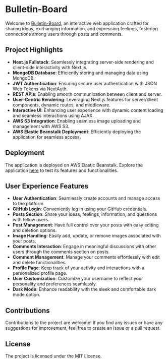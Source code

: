 # Bulletin-Board

Welcome to [Bulletin-Board](http://...), an interactive web application crafted for sharing ideas, exchanging information, and expressing feelings, fostering connections among users through posts and comments.

## Project Highlights

- **Next.js Fullstack**: Seamlessly integrating server-side rendering and client-side interactivity with Next.js.
- **MongoDB Database**: Efficiently storing and managing data using MongoDB.
- **JWT Authentication**: Ensuring secure user authentication with JSON Web Tokens via NextAuth.
- **REST APIs**: Enabling smooth communication between client and server.
- **User-Centric Rendering**: Leveraging Next.js features for server/client components, dynamic routes, and middleware.
- **Interactive UI**: Enhancing user experience with dynamic content loading and seamless interactions using AJAX.
- **AWS S3 Integration**: Enabling seamless image uploading and management with AWS S3.
- **AWS Elastic Beanstalk Deployment**: Efficiently deploying the application for seamless access.

## Deployment

The application is deployed on AWS Elastic Beanstalk. Explore the application [here](http://...) to test its features and functionalities.

## User Experience Features

- **User Authentication**: Seamlessly create accounts and manage access to the platform.
- **GitHub Login**: Conveniently log in using your GitHub credentials.
- **Posts Section**: Share your ideas, feelings, information, and questions with fellow users.
- **Post Management**: Have full control over your posts with easy editing and deletion options.
- **Image Handling**: Easily add, update, or remove images associated with your posts.
- **Comments Interaction**: Engage in meaningful discussions with other users through the comments section on posts.
- **Comment Management**: Manage your comments effortlessly with edit and delete functionalities.
- **Profile Page**: Keep track of your activity and interactions with a personalized profile page.
- **User Customization**: Customize your username to reflect your personality and preferences seamlessly.
- **Dark Mode**: Enhance readability with the sleek and comfortable dark mode option.

## Contributions

Contributions to the project are welcome! If you find any issues or have any suggestions for improvement, feel free to create an issue or a pull request.

## License

The project is licensed under the MIT License.
